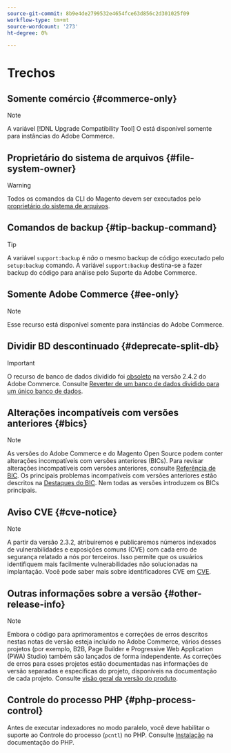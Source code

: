 ```yaml
---
source-git-commit: 8b9e4de2799532e4654fce63d856c2d301025f09
workflow-type: tm+mt
source-wordcount: '273'
ht-degree: 0%

---
```

# Trechos

## Somente comércio {#commerce-only}

>[!NOTE]
>
>A variável [!DNL Upgrade Compatibility Tool] O está disponível somente para instâncias do Adobe Commerce.

<!-- Configuration guide snippets -->

## Proprietário do sistema de arquivos {#file-system-owner}

>[!WARNING]
>
>Todos os comandos da CLI do Magento devem ser executados pelo [proprietário do sistema de arquivos](/help/configuration/cli/config-cli.md#prerequisites).

## Comandos de backup {#tip-backup-command}

>[!TIP]
>
>A variável `support:backup` é _não_ o mesmo backup de código executado pelo `setup:backup` comando. A variável `support:backup` destina-se a fazer backup do código para análise pelo Suporte da Adobe Commerce.

## Somente Adobe Commerce {#ee-only}

>[!NOTE]
>
>Esse recurso está disponível somente para instâncias do Adobe Commerce.

## Dividir BD descontinuado {#deprecate-split-db}

>[!IMPORTANT]
>
>O recurso de banco de dados dividido foi [obsoleto](https://community.magento.com/t5/Magento-DevBlog/Deprecation-of-Split-Database-in-Magento-Commerce/ba-p/465187?_ga=2.128934671.2024864496.1657558157-1596100530.1657558157) na versão 2.4.2 do Adobe Commerce. Consulte [Reverter de um banco de dados dividido para um único banco de dados](/help/configuration/storage/revert-split-database.md).

<!-- End of Configuration guide snippets -->

## Alterações incompatíveis com versões anteriores {#bics}

>[!NOTE]
>
>As versões do Adobe Commerce e do Magento Open Source podem conter alterações incompatíveis com versões anteriores (BICs). Para revisar alterações incompatíveis com versões anteriores, consulte [Referência de BIC](https://developer.adobe.com/commerce/php/development/backward-incompatible-changes/reference/). Os principais problemas incompatíveis com versões anteriores estão descritos na [Destaques do BIC](https://developer.adobe.com/commerce/php/development/backward-incompatible-changes/highlights/). Nem todas as versões introduzem os BICs principais.

## Aviso CVE {#cve-notice}

>[!NOTE]
>
>A partir da versão 2.3.2, atribuiremos e publicaremos números indexados de vulnerabilidades e exposições comuns (CVE) com cada erro de segurança relatado a nós por terceiros. Isso permite que os usuários identifiquem mais facilmente vulnerabilidades não solucionadas na implantação. Você pode saber mais sobre identificadores CVE em [CVE](https://cve.mitre.org/).

## Outras informações sobre a versão {#other-release-info}

>[!NOTE]
>
>Embora o código para aprimoramentos e correções de erros descritos nestas notas de versão esteja incluído no Adobe Commerce, vários desses projetos (por exemplo, B2B, Page Builder e Progressive Web Application (PWA) Studio) também são lançados de forma independente. As correções de erros para esses projetos estão documentadas nas informações de versão separadas e específicas do projeto, disponíveis na documentação de cada projeto. Consulte [visão geral da versão do produto](/help/release/release-notes/overview.md).

## Controle do processo PHP {#php-process-control}

Antes de executar indexadores no modo paralelo, você deve habilitar o suporte ao Controle do processo (`pcntl`) no PHP. Consulte [Instalação](https://www.php.net/manual/en/pcntl.installation.php) na documentação do PHP.
